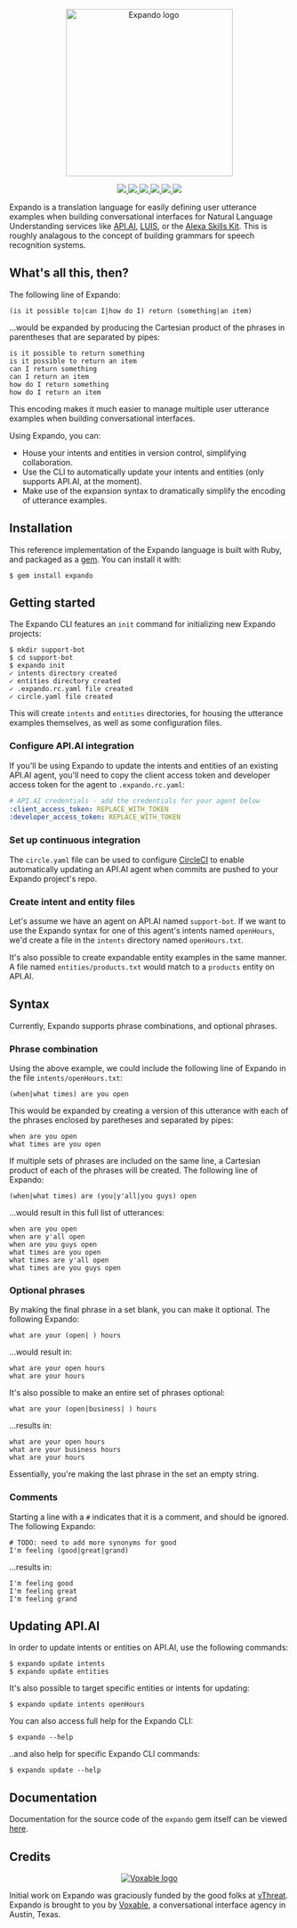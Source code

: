 <p align="center">
  <img title="Expando logo" src='https://cloud.githubusercontent.com/assets/2220/19525778/b1b3130e-95e7-11e6-9efd-09f195f720ff.png' width=300 />
</p>

<p align="center">
  <a title="Gem Version" href="https://rubygems.org/gems/expando">
    <img src="https://img.shields.io/gem/v/expando.svg" />
  </a>
   <a title="Linux Build Status" href="https://travis-ci.org/expando-lang/expando">
    <img src="https://img.shields.io/travis/expando-lang/expando/master.svg?label=Linux%20build" />
  </a>
  <a title="Code Climate" href="https://codeclimate.com/github/expando-lang/expando">
    <img src="https://img.shields.io/codeclimate/github/expando-lang/expando.svg" />
  </a>
  <a title="Test Coverage" href="https://codeclimate.com/github/expando-lang/expando/coverage">
    <img src="https://img.shields.io/codeclimate/coverage/github/expando-lang/expando.svg" />
  </a>
  <a title="Dependency Status" href="https://gemnasium.com/expando-lang/expando">
    <img src="https://img.shields.io/gemnasium/expando-lang/expando.svg" />
  </a>
  <a title="Security" href="https://hakiri.io/github/expando-lang/expando/master">
    <img src="https://hakiri.io/github/expando-lang/expando/master.svg" />
  </a>
</p>

Expando is a translation language for easily defining user utterance examples when building conversational interfaces for Natural Language Understanding services like [API.AI](https://api.ai), [LUIS](https://www.luis.ai/), or the [Alexa Skills Kit](https://developer.amazon.com/alexa). This is roughly analagous to the concept of building grammars for speech recognition systems. 

## What's all this, then?

The following line of Expando:

```text
(is it possible to|can I|how do I) return (something|an item)
```

...would be expanded by producing the Cartesian product of the phrases in parentheses that are separated by pipes:

```text
is it possible to return something
is it possible to return an item
can I return something
can I return an item
how do I return something
how do I return an item
```

This encoding makes it much easier to manage multiple user utterance examples when building conversational interfaces.

Using Expando, you can:

* House your intents and entities in version control, simplifying collaboration.
* Use the CLI to automatically update your intents and entities (only supports API.AI, at the moment).
* Make use of the expansion syntax to dramatically simplify the encoding of utterance examples.

## Installation

This reference implementation of the Expando language is built with Ruby, and packaged as a [gem](https://rubygems.org/). You can install it with:

```console
$ gem install expando
```

## Getting started

The Expando CLI features an `init` command for initializing new Expando projects:

```console
$ mkdir support-bot
$ cd support-bot
$ expando init
✓ intents directory created
✓ entities directory created
✓ .expando.rc.yaml file created
✓ circle.yaml file created
```

This will create `intents` and `entities` directories, for housing the utterance examples themselves, as well as some configuration files.

### Configure API.AI integration

If you'll be using Expando to update the intents and entities of an existing API.AI agent, you'll need to copy the client access token and developer access token for the agent to `.expando.rc.yaml`:

```yaml
# API.AI credentials - add the credentials for your agent below
:client_access_token: REPLACE_WITH_TOKEN
:developer_access_token: REPLACE_WITH_TOKEN
```

### Set up continuous integration

The `circle.yaml` file can be used to configure [CircleCI](https://circleci.com/) to enable automatically updating an API.AI agent when commits are pushed to your Expando project's repo.

### Create intent and entity files

Let's assume we have an agent on API.AI named `support-bot`. If we want to use the Expando syntax for one of this agent's intents named `openHours`, we'd create a file in the `intents` directory named `openHours.txt`.

It's also possible to create expandable entity examples in the same manner. A file named `entities/products.txt` would match to a `products` entity on API.AI.

## Syntax

Currently, Expando supports phrase combinations, and optional phrases.

### Phrase combination

Using the above example, we could include the following line of Expando in the file `intents/openHours.txt`:

```text
(when|what times) are you open
```

This would be expanded by creating a version of this utterance with each of the phrases enclosed by paretheses and separated by pipes:

```text
when are you open
what times are you open
```

If multiple sets of phrases are included on the same line, a Cartesian product of each of the phrases will be created. The following line of Expando:

```text
(when|what times) are (you|y'all|you guys) open
```

...would result in this full list of utterances:

```text
when are you open
when are y'all open
when are you guys open
what times are you open
what times are y'all open
what times are you guys open
```

### Optional phrases

By making the final phrase in a set blank, you can make it optional. The following Expando:

```text
what are your (open| ) hours
```

...would result in:

```text
what are your open hours
what are your hours
```

It's also possible to make an entire set of phrases optional:

```text
what are your (open|business| ) hours
```

...results in:

```text
what are your open hours
what are your business hours
what are your hours
```

Essentially, you're making the last phrase in the set an empty string.

### Comments

Starting a line with a `#` indicates that it is a comment, and should be ignored. The following Expando:

```text
# TODO: need to add more synonyms for good
I'm feeling (good|great|grand)
```

...results in:

```text
I'm feeling good
I'm feeling great
I'm feeling grand
```

## Updating API.AI

In order to update intents or entities on API.AI, use the following commands:

```console
$ expando update intents
$ expando update entities
```

It's also possible to target specific entities or intents for updating:

```console
$ expando update intents openHours
```

You can also access full help for the Expando CLI:

```console
$ expando --help
```

..and also help for specific Expando CLI commands:

```console
$ expando update --help
```

## Documentation

Documentation for the source code of the `expando` gem itself can be viewed [here](http://www.rubydoc.info/github/expando-lang/expando/master).

## Credits

<p align="center"><a href="https://voxable.io"><img title="Voxable logo" src="https://cloud.githubusercontent.com/assets/2220/14663745/8b5688dc-0689-11e6-95b9-7765fa59128e.png" /></a></p>

Initial work on Expando was graciously funded by the good folks at [vThreat](https://vthreat.com). Expando is brought to you by [Voxable](http://voxable.io), a conversational interface agency in Austin, Texas.